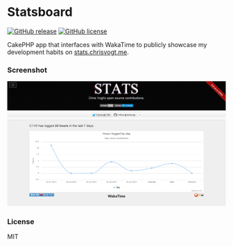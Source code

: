 # Statsboard

[![GitHub release](https://img.shields.io/github/release/chrisvogt/stats.svg?style=flat-square)](https://github.com/chrisvogt/stats/releases)
[![GitHub license](https://img.shields.io/github/license/chrisvogt/stats.svg?style=flat-square)](https://github.com/chrisvogt/stats/blob/develop/LICENSE)

CakePHP app that interfaces with WakaTime to publicly showcase my development habits on [stats.chrisvogt.me](http://stats.chrisvogt.me).

### Screenshot

[![Chris Vogt's open source stats](webroot/img/screenshot.png)](http://stats.chrisvogt.me)

### License

MIT
